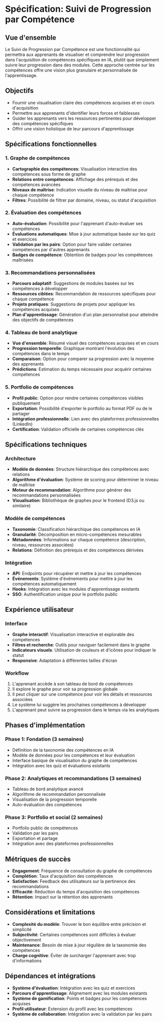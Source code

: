 # Spécification: Suivi de Progression par Compétence

## Vue d'ensemble

Le Suivi de Progression par Compétence est une fonctionnalité qui permettra aux apprenants de visualiser et comprendre leur progression dans l'acquisition de compétences spécifiques en IA, plutôt que simplement suivre leur progression dans des modules. Cette approche centrée sur les compétences offre une vision plus granulaire et personnalisée de l'apprentissage.

## Objectifs

- Fournir une visualisation claire des compétences acquises et en cours d'acquisition
- Permettre aux apprenants d'identifier leurs forces et faiblesses
- Guider les apprenants vers les ressources pertinentes pour développer des compétences spécifiques
- Offrir une vision holistique de leur parcours d'apprentissage

## Spécifications fonctionnelles

### 1. Graphe de compétences

- **Cartographie des compétences**: Visualisation interactive des compétences sous forme de graphe
- **Relations entre compétences**: Affichage des prérequis et des compétences avancées
- **Niveaux de maîtrise**: Indication visuelle du niveau de maîtrise pour chaque compétence
- **Filtres**: Possibilité de filtrer par domaine, niveau, ou statut d'acquisition

### 2. Évaluation des compétences

- **Auto-évaluation**: Possibilité pour l'apprenant d'auto-évaluer ses compétences
- **Évaluations automatiques**: Mise à jour automatique basée sur les quiz et exercices
- **Validation par les pairs**: Option pour faire valider certaines compétences par d'autres apprenants
- **Badges de compétence**: Obtention de badges pour les compétences maîtrisées

### 3. Recommandations personnalisées

- **Parcours adaptatif**: Suggestions de modules basées sur les compétences à développer
- **Ressources ciblées**: Recommandation de ressources spécifiques pour chaque compétence
- **Projets pratiques**: Suggestions de projets pour appliquer les compétences acquises
- **Plan d'apprentissage**: Génération d'un plan personnalisé pour atteindre des objectifs de compétences

### 4. Tableau de bord analytique

- **Vue d'ensemble**: Résumé visuel des compétences acquises et en cours
- **Progression temporelle**: Graphique montrant l'évolution des compétences dans le temps
- **Comparaison**: Option pour comparer sa progression avec la moyenne des apprenants
- **Prédictions**: Estimation du temps nécessaire pour acquérir certaines compétences

### 5. Portfolio de compétences

- **Profil public**: Option pour rendre certaines compétences visibles publiquement
- **Exportation**: Possibilité d'exporter le portfolio au format PDF ou de le partager
- **Intégration professionnelle**: Lien avec des plateformes professionnelles (LinkedIn)
- **Certification**: Validation officielle de certaines compétences clés

## Spécifications techniques

### Architecture

- **Modèle de données**: Structure hiérarchique des compétences avec relations
- **Algorithme d'évaluation**: Système de scoring pour déterminer le niveau de maîtrise
- **Moteur de recommandation**: Algorithme pour générer des recommandations personnalisées
- **Visualisation**: Bibliothèque de graphes pour le frontend (D3.js ou similaire)

### Modèle de compétences

- **Taxonomie**: Classification hiérarchique des compétences en IA
- **Granularité**: Décomposition en micro-compétences mesurables
- **Métadonnées**: Informations sur chaque compétence (description, niveau, ressources associées)
- **Relations**: Définition des prérequis et des compétences dérivées

### Intégration

- **API**: Endpoints pour récupérer et mettre à jour les compétences
- **Événements**: Système d'événements pour mettre à jour les compétences automatiquement
- **Hooks**: Intégration avec les modules d'apprentissage existants
- **SSO**: Authentification unique pour le portfolio public

## Expérience utilisateur

### Interface

- **Graphe interactif**: Visualisation interactive et explorable des compétences
- **Filtres et recherche**: Outils pour naviguer facilement dans le graphe
- **Indicateurs visuels**: Utilisation de couleurs et d'icônes pour indiquer le statut
- **Responsive**: Adaptation à différentes tailles d'écran

### Workflow

1. L'apprenant accède à son tableau de bord de compétences
2. Il explore le graphe pour voir sa progression globale
3. Il peut cliquer sur une compétence pour voir les détails et ressources associées
4. Le système lui suggère les prochaines compétences à développer
5. L'apprenant peut suivre sa progression dans le temps via les analytiques

## Phases d'implémentation

### Phase 1: Fondation (3 semaines)

- Définition de la taxonomie des compétences en IA
- Modèle de données pour les compétences et leur évaluation
- Interface basique de visualisation du graphe de compétences
- Intégration avec les quiz et évaluations existants

### Phase 2: Analytiques et recommandations (3 semaines)

- Tableau de bord analytique avancé
- Algorithme de recommandation personnalisée
- Visualisation de la progression temporelle
- Auto-évaluation des compétences

### Phase 3: Portfolio et social (2 semaines)

- Portfolio public de compétences
- Validation par les pairs
- Exportation et partage
- Intégration avec des plateformes professionnelles

## Métriques de succès

- **Engagement**: Fréquence de consultation du graphe de compétences
- **Complétion**: Taux d'acquisition des compétences
- **Satisfaction**: Feedback des utilisateurs sur la pertinence des recommandations
- **Efficacité**: Réduction du temps d'acquisition des compétences
- **Rétention**: Impact sur la rétention des apprenants

## Considérations et limitations

- **Complexité du modèle**: Trouver le bon équilibre entre précision et simplicité
- **Subjectivité**: Certaines compétences sont difficiles à évaluer objectivement
- **Maintenance**: Besoin de mise à jour régulière de la taxonomie des compétences
- **Charge cognitive**: Éviter de surcharger l'apprenant avec trop d'informations

## Dépendances et intégrations

- **Système d'évaluation**: Intégration avec les quiz et exercices
- **Parcours d'apprentissage**: Alignement avec les modules existants
- **Système de gamification**: Points et badges pour les compétences acquises
- **Profil utilisateur**: Extension du profil avec les compétences
- **Système de collaboration**: Intégration avec la validation par les pairs
